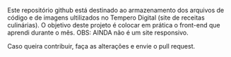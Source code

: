 Este repositório github está destinado ao armazenamento dos arquivos de código e de imagens ultilizados no Tempero Digital (site de receitas culinárias). O objetivo deste projeto é colocar
em prática o front-end que aprendi durante o mês.
OBS: AINDA não é um site responsivo.

Caso queira contribuir, faça as alterações e envie o pull request.
